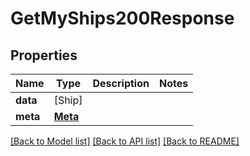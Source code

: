 # GetMyShips200Response

## Properties
Name | Type | Description | Notes
------------ | ------------- | ------------- | -------------
**data** | [Ship] |  | 
**meta** | [**Meta**](Meta.md) |  | 

[[Back to Model list]](../README.md#documentation-for-models) [[Back to API list]](../README.md#documentation-for-api-endpoints) [[Back to README]](../README.md)



